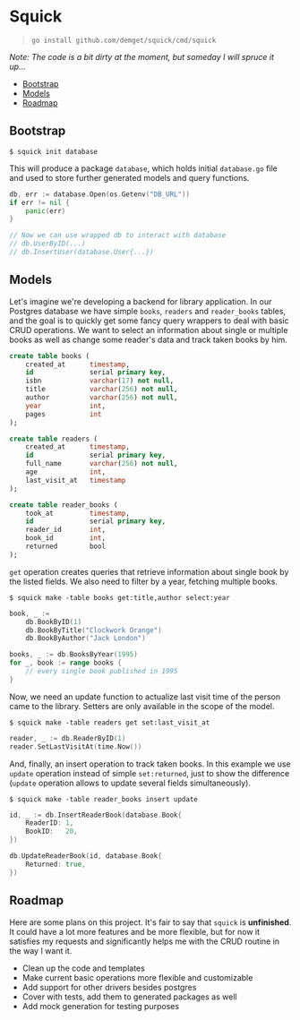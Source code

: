 # Squick
> `go install github.com/demget/squick/cmd/squick`

_Note: The code is a bit dirty at the moment, but someday I will spruce it up..._

- [Bootstrap](#bootstrap)
- [Models](#models)
- [Roadmap](#roadmap)

## Bootstrap

```
$ squick init database
```

This will produce a package `database`, which holds initial `database.go` file and used to store further generated models and query functions.

```go
db, err := database.Open(os.Getenv("DB_URL"))
if err != nil {
	panic(err)
}

// Now we can use wrapped db to interact with database
// db.UserByID(...)
// db.InsertUser(database.User{...})
```

## Models

Let's imagine we're developing a backend for library application. In our Postgres database we have simple `books`, `readers` and `reader_books` tables, and the goal is to quickly get some fancy query wrappers to deal with basic CRUD operations. We want to select an information about single or multiple books as well as change some reader's data and track taken books by him.

```sql
create table books (
    created_at      timestamp,
    id              serial primary key,
    isbn            varchar(17) not null,
    title           varchar(256) not null,
    author          varchar(256) not null,
    year            int,
    pages           int
);

create table readers (
    created_at      timestamp,
    id              serial primary key,
    full_name       varchar(256) not null,
    age             int,
    last_visit_at   timestamp
);

create table reader_books (
    took_at         timestamp,
    id              serial primary key,
    reader_id       int,
    book_id         int,
    returned        bool
);
```

`get` operation creates queries that retrieve information about single book by the listed fields. We also need to filter by a year, fetching multiple books.

```
$ squick make -table books get:title,author select:year
```

```go
book, _ := 
	db.BookByID(1)
	db.BookByTitle("Clockwork Orange") 
	db.BookByAuthor("Jack London")
```

```go
books, _ := db.BooksByYear(1995)
for _, book := range books {
	// every single book published in 1995
}
```

Now, we need an update function to actualize last visit time of the person came to the library. Setters are only available in the scope of the model.

```
$ squick make -table readers get set:last_visit_at
```

```go
reader, _ := db.ReaderByID(1)
reader.SetLastVisitAt(time.Now())
```

And, finally, an insert operation to track taken books. In this example we use `update` operation instead of simple `set:returned`, just to show the difference (`update` operation allows to update several fields simultaneously).

```
$ squick make -table reader_books insert update
```

```go
id, _ := db.InsertReaderBook(database.Book{
	ReaderID: 1,
	BookID:   20,
})

db.UpdateReaderBook(id, database.Book{
	Returned: true,
})
```

## Roadmap

Here are some plans on this project. It's fair to say that `squick` is __unfinished__. It could have a lot more features and be more flexible, but for now it satisfies my requests and significantly helps me with the CRUD routine in the way I want it.

- Clean up the code and templates
- Make current basic operations more flexible and customizable
- Add support for other drivers besides postgres
- Cover with tests, add them to generated packages as well
- Add mock generation for testing purposes